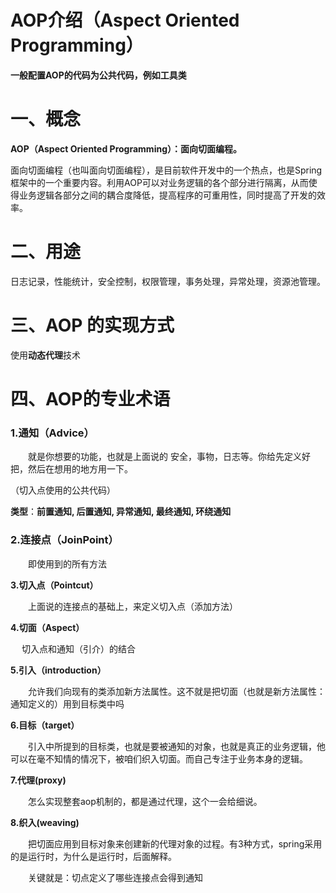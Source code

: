 # **AOP介绍（Aspect Oriented Programming）**

**一般配置AOP的代码为公共代码，例如工具类**

# **一、概念**

**AOP（Aspect Oriented Programming）：面向切面编程。**

面向切面编程（也叫面向切面编程），是目前软件开发中的一个热点，也是Spring框架中的一个重要内容。利用AOP可以对业务逻辑的各个部分进行隔离，从而使得业务逻辑各部分之间的耦合度降低，提高程序的可重用性，同时提高了开发的效率。

# **二、用途**

日志记录，性能统计，安全控制，权限管理，事务处理，异常处理，资源池管理。

# **三、AOP  的实现方式**

使用**动态代理**技术

# **四、AOP的专业术语**

###   **1.通知（Advice）**

　　就是你想要的功能，也就是上面说的 安全，事物，日志等。你给先定义好把，然后在想用的地方用一下。

（切入点使用的公共代码）

**类型**：**前置通知,  后置通知,  异常通知,  最终通知,  环绕通知**

###   **2.连接点（JoinPoint）**

　　即使用到的所有方法

  **3.切入点（Pointcut）**

　　上面说的连接点的基础上，来定义切入点（添加方法）

  **4.切面（Aspect）**

　		切入点和通知（引介）的结合

  **5.引入（introduction）**

　　允许我们向现有的类添加新方法属性。这不就是把切面（也就是新方法属性：通知定义的）用到目标类中吗

  **6.目标（target）**

　　引入中所提到的目标类，也就是要被通知的对象，也就是真正的业务逻辑，他可以在毫不知情的情况下，被咱们织入切面。而自己专注于业务本身的逻辑。

  **7.代理(proxy)**

　　怎么实现整套aop机制的，都是通过代理，这个一会给细说。

  **8.织入(weaving)**

　　把切面应用到目标对象来创建新的代理对象的过程。有3种方式，spring采用的是运行时，为什么是运行时，后面解释。

　　关键就是：切点定义了哪些连接点会得到通知